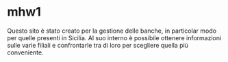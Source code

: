 # mhw1

Questo sito è stato creato per la gestione delle banche, in particolar modo per quelle presenti in Sicilia.
Al suo interno è possibile ottenere informazioni sulle varie filiali e confrontarle tra di loro per scegliere quella più conveniente.

